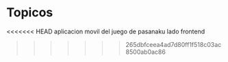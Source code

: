 # Topicos
<<<<<<< HEAD
aplicacion movil del juego de pasanaku
lado frontend 

>>>>>>> 265dbfceea4ad7d80ff1f518c03ac8500ab0ac86

